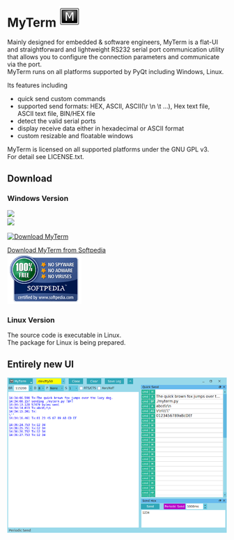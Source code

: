 # MyTerm ![logo](res/MyTerm/48.png)   

Mainly designed for embedded & software engineers, MyTerm is a flat-UI and straightforward and lightweight RS232 serial port communication utility that allows you to configure the connection parameters and communicate via the port.   
MyTerm runs on all platforms supported by PyQt including Windows, Linux.

Its features including  
* quick send custom commands  
* supported send formats: HEX, ASCII, ASCII(\r \n \t ...), Hex text file, ASCII text file, BIN/HEX file  
* detect the valid serial ports  
* display receive data either in hexadecimal or ASCII format  
* custom resizable and floatable windows  
  
MyTerm is licensed on all supported platforms under the GNU GPL v3.  
For detail see LICENSE.txt. 

## Download
### Windows Version  
![](https://img.shields.io/badge/platform-win--7%20|%20win--8%20|%20win--10-lightgrey)  
![](https://img.shields.io/badge/platform-win--32%20|%20win--64-lightgrey)  

[![Download MyTerm](https://a.fsdn.com/con/app/sf-download-button)](https://sourceforge.net/projects/myterm/files/latest/download)  

[Download MyTerm from Softpedia](http://www.softpedia.com/get/Network-Tools/Misc-Networking-Tools/MyTerm.shtml)  
[![ ](doc/softpedia_free_award_f.gif "")](http://www.softpedia.com/progClean/MyTerm-Clean-242031.html)  

### Linux Version
The source code is executable in Linux.  
The package for Linux is being prepared.  


## Entirely new UI
![main window](doc/main_window.png "main window")

